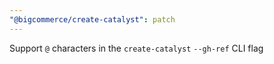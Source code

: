 ```yaml
---
"@bigcommerce/create-catalyst": patch
---
```


Support `@` characters in the `create-catalyst` `--gh-ref` CLI flag
